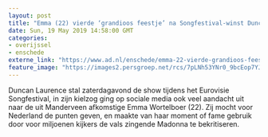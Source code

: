 ```yaml
---
layout: post
title: "Emma (22) vierde ‘grandioos feestje’ na Songfestival-winst Duncan"
date: Sun, 19 May 2019 14:58:00 GMT
categories: 
- overijssel 
- enschede 
externe_link: "https://www.ad.nl/enschede/emma-22-vierde-grandioos-feestje-na-songfestival-winst-duncan~a87540c4/"
feature_image: "https://images2.persgroep.net/rcs/7pLNh53YNr0_9bcEop7YJB_5j9g/diocontent/148592298/_fitwidth/400/?appId=21791a8992982cd8da851550a453bd7f&quality=0.7"
---
```


Duncan Laurence stal zaterdagavond de show tijdens het Eurovisie Songfestival, in zijn kielzog ging op sociale media ook veel aandacht uit naar de uit Manderveen afkomstige Emma Wortelboer (22). Zij mocht voor Nederland de punten geven, en maakte van haar moment of fame gebruik door voor miljoenen kijkers de vals zingende Madonna te bekritiseren.
